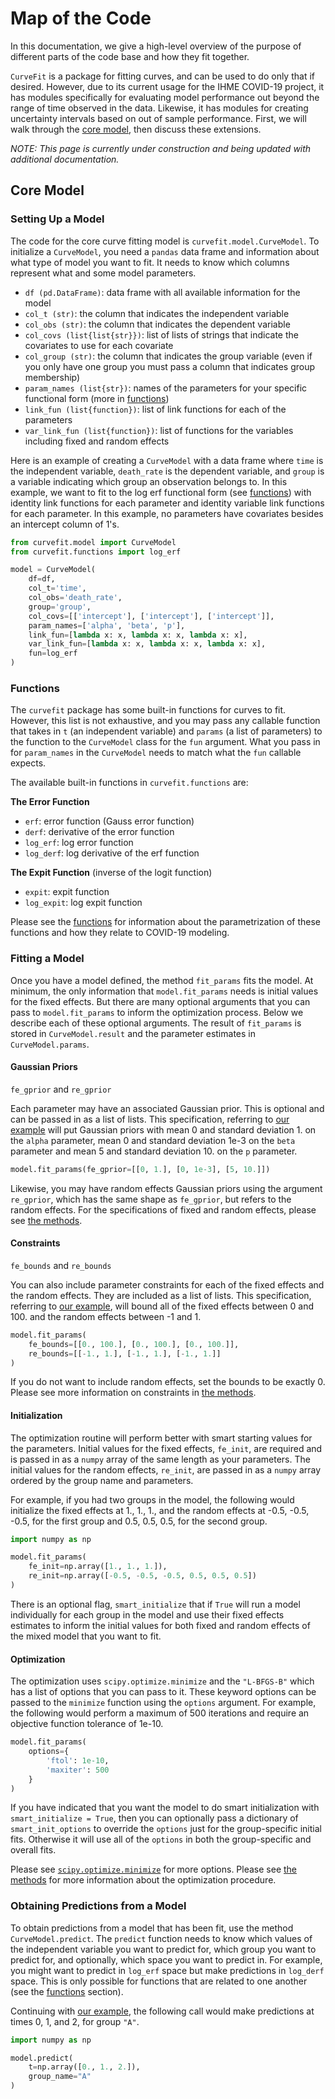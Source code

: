 # Map of the Code

In this documentation, we give a high-level overview of the purpose of different parts of the code base
and how they fit together.

`CurveFit` is a package for fitting curves, and can be used to do only that if desired.
However, due to its current usage for the IHME COVID-19 project, it has modules specifically for evaluating model 
performance out beyond the range of time observed in the data. Likewise, it has modules for creating
uncertainty intervals based on out of sample performance.
First, we will walk through the [core model](#core-model), then discuss these extensions.

*NOTE: This page is currently under construction and being updated with additional documentation.*

## Core Model

### Setting Up a Model

The code for the core curve fitting model is `curvefit.model.CurveModel`.
To initialize a `CurveModel`, you need a `pandas` data frame and information
about what type of model you want to fit. It needs to know which columns
represent what and some model parameters.

- `df (pd.DataFrame)`: data frame with all available information for the model
- `col_t (str)`: the column that indicates the independent variable
- `col_obs (str)`: the column that indicates the dependent variable
- `col_covs (list{list{str}})`: list of lists of strings that indicate the covariates to use
    for each covariate
- `col_group (str)`: the column that indicates the group variable (even if you only have one group
    you must pass a column that indicates group membership)
- `param_names (list{str})`: names of the parameters for your specific functional form (more in [functions](#functions))
- `link_fun (list{function})`: list of link functions for each of the parameters
- `var_link_fun (list{function})`: list of functions for the variables including fixed and random effects

Here is an example of creating a `CurveModel` with a data frame where `time` is the independent variable,
`death_rate` is the dependent variable, and `group` is a variable indicating which group an observation belongs to.
In this example, we want to fit to the log erf functional form (see [functions](#functions)) with
identity link functions for each parameter and identity variable link functions for each parameter.
In this example, no parameters have covariates besides an intercept column of 1's.

```python
from curvefit.model import CurveModel
from curvefit.functions import log_erf

model = CurveModel(
    df=df,
    col_t='time',
    col_obs='death_rate',
    group='group',
    col_covs=[['intercept'], ['intercept'], ['intercept']],
    param_names=['alpha', 'beta', 'p'],
    link_fun=[lambda x: x, lambda x: x, lambda x: x],
    var_link_fun=[lambda x: x, lambda x: x, lambda x: x],
    fun=log_erf
)
```

### Functions

The `curvefit` package has some built-in functions for curves to fit. However, this list is not exhaustive,
and you may pass any callable function that takes in `t` (an independent variable) and `params` (a list of parameters)
to the function to the `CurveModel` class for the `fun` argument. What you pass in for `param_names` in the 
`CurveModel` needs to match what the `fun` callable expects.

The available built-in functions in `curvefit.functions` are:

**The Error Function**
- `erf`: error function (Gauss error function)
- `derf`: derivative of the error function
- `log_erf`: log error function
- `log_derf`: log derivative of the erf function

**The Expit Function** (inverse of the logit function)
- `expit`: expit function
- `log_expit`: log expit function

Please see the [functions](methods.md#covid-19-functional-forms) for information
about the parametrization of these functions and how they relate to COVID-19 modeling.

### Fitting a Model

Once you have a model defined, the method `fit_params` fits the model. At minimum,
the only information that `model.fit_params` needs is initial values for the fixed effects.
But there are many optional arguments that you can pass to `model.fit_params` to inform
the optimization process. Below we describe each of these optional arguments.
The result of `fit_params` is stored in `CurveModel.result` and the
parameter estimates in `CurveModel.params`.

#### Gaussian Priors
`fe_gprior` and `re_gprior`

Each parameter may have an associated Gaussian prior. This is optional and can be
passed in as a list of lists. This specification, referring to [our example](#setting-up-a-model)
will put Gaussian priors with mean 0 and standard deviation 1. on the `alpha` parameter,
mean 0 and standard deviation 1e-3 on the `beta` parameter and mean 5 and standard
deviation 10. on the `p` parameter.

```python
model.fit_params(fe_gprior=[[0, 1.], [0, 1e-3], [5, 10.]])
```

Likewise, you may have random effects Gaussian priors using the argument `re_gprior`,
which has the same shape as `fe_gprior`, but refers to the random effects. For the
specifications of fixed and random effects, please see [the methods](methods.md#statistical-model).

#### Constraints
`fe_bounds` and `re_bounds`

You can also include parameter constraints for each of the fixed effects and the
random effects. They are included as a list of lists. This specification,
referring to [our example](#setting-up-a-model), will bound all of the fixed effects
between 0 and 100. and the random effects between -1 and 1.

```python
model.fit_params(
    fe_bounds=[[0., 100.], [0., 100.], [0., 100.]],
    re_bounds=[[-1., 1.], [-1., 1.], [-1., 1.]]
)
```

If you do not want to include random effects, set the bounds to be exactly 0. Please
see more information on constraints in [the methods](methods.md#constraints).

#### Initialization

The optimization routine will perform better with smart starting values for the
parameters. Initial values for the fixed effects, `fe_init`, are required and is passed in as
a `numpy` array of the same length as your parameters. The initial values for the random
effects, `re_init`, are passed in as a `numpy` array ordered by the group name and parameters.

For example, if you had two groups in the model, the following would initialize
the fixed effects at 1., 1., 1., and the random effects at -0.5, -0.5, -0.5, for the first group and
0.5, 0.5, 0.5, for the second group.

```python
import numpy as np

model.fit_params(
    fe_init=np.array([1., 1., 1.]),
    re_init=np.array([-0.5, -0.5, -0.5, 0.5, 0.5, 0.5])
)
```

There is an optional flag, `smart_initialize` that if `True` will run a model
individually for each group in the model and use their fixed effects estimates
to inform the initial values for both fixed and random effects of the mixed
model that you want to fit.

#### Optimization

The optimization uses `scipy.optimize.minimize` and the `"L-BFGS-B"` which has a list of options
that you can pass to it. These keyword options can be passed to the `minimize` function
using the `options` argument. For example, the following would perform a maximum
of 500 iterations and require an objective function tolerance of 1e-10.

```python
model.fit_params(
    options={
        'ftol': 1e-10,
        'maxiter': 500
    }
)
```

If you have indicated that you want the model to do smart initialization with
`smart_initialize = True`, then you can optionally pass a dictionary of `smart_init_options`
to override the `options` just for the group-specific initial fits. Otherwise
it will use all of the `options` in both the group-specific and overall fits.

Please see [`scipy.optimize.minimize`](https://docs.scipy.org/doc/scipy/reference/generated/scipy.optimize.minimize.html)
for more options. Please see [the methods](methods.md#optimization-procedure) for more
information about the optimization procedure.

### Obtaining Predictions from a Model

To obtain predictions from a model that has been fit, use the method `CurveModel.predict`.
The `predict` function needs to know which values of the independent variable you want
to predict for, which group you want to predict for, and optionally, which space
you want to predict in. For example, you might want to predict in `log_erf` space but
make predictions in `log_derf` space. This is only possible for functions that are
related to one another (see the [functions](#functions) section).

Continuing with [our example](#setting-up-a-model), the following call would
make predictions at times 0, 1, and 2, for group `"A"`.

```python
import numpy as np

model.predict(
    t=np.array([0., 1., 2.]),
    group_name="A"
)
```
